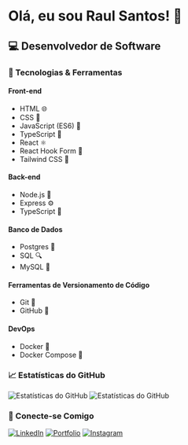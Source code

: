 # Olá, eu sou Raul Santos! 👋

## 💻 Desenvolvedor de Software

### 🚀 Tecnologias & Ferramentas

#### Front-end
- HTML 🌐
- CSS 🎨
- JavaScript (ES6) 🚀
- TypeScript 💙
- React ⚛️
- React Hook Form 📝
- Tailwind CSS 🌈

#### Back-end
- Node.js 🚀
- Express ⚙️
- TypeScript 💙

#### Banco de Dados
- Postgres 🐘
- SQL 🔍
- MySQL 🧡

#### Ferramentas de Versionamento de Código
- Git 📜
- GitHub 🐙

#### DevOps
- Docker 🐳
- Docker Compose 🐳

### 📈 Estatísticas do GitHub
![Estatísticas do GitHub](https://github-readme-stats.vercel.app/api?username=Raul26-tech&show_icons=true&count_private=true&hide=issues&theme=radical)
![Estatísticas do GitHub](https://github-readme-stats.vercel.app/api/top-langs/?username=Raul26-tech&layout=compact&hide_border=true&title_color=51D1F6&icon_color=51D1F6&text_color=c9d1d9&bg_color=000000ff)


### 🤝 Conecte-se Comigo
[![LinkedIn](https://img.shields.io/badge/LinkedIn-blue?style=flat-square&logo=linkedin&labelColor=blue)](https://www.linkedin.com/in/raul-santos-802824275)
[![Portfolio](https://img.shields.io/badge/Portfolio-000000?style=flat-square&logo=react&logoColor=white)](https://rsportifolio.netlify.app/)
[![Instagram](https://img.shields.io/badge/Instagram-%23E4405F.svg?logo=Instagram&logoColor=white)](https://instagram.com/rauul_guitar)

